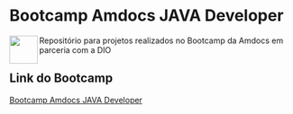 # Bootcamp Amdocs JAVA Developer

<p><img align="left" src="https://hermes.digitalinnovation.one/tracks/686d0d22-b8d6-4c33-aafb-9b9288b6aefb.png" height="50" width="50"></p>

<p>
Repositório para projetos realizados no Bootcamp da Amdocs em parceria com a DIO
</P>


## Link do Bootcamp
[Bootcamp Amdocs JAVA Developer](https://web.dio.me/track/amdocs-java-developer?tab=path)
